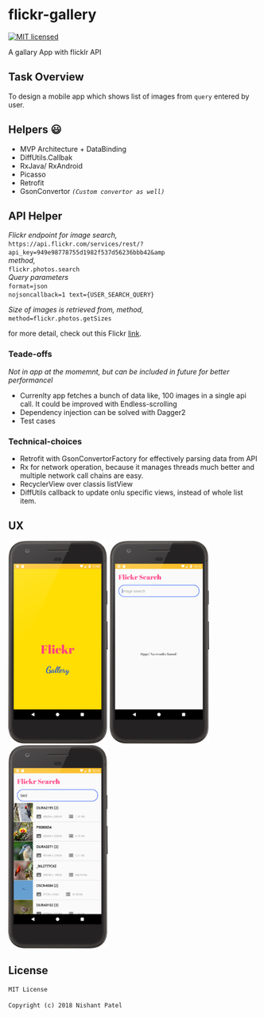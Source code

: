 # flickr-gallery

[![MIT licensed](https://img.shields.io/badge/license-MIT-blue.svg)](https://raw.githubusercontent.com/nishantkp/flickr-gallery/master/LICENSE)

A gallary App with flicklr API

## Task Overview
To design a mobile app which shows list of images from `query` entered by user.

## Helpers :smiley:
- MVP Architecture + DataBinding
- DiffUtils.Callbak
- RxJava/ RxAndroid
- Picasso
- Retrofit
- GsonConvertor _`(Custom convertor as well)`_

## API Helper
_Flickr endpoint for image search,_
<br>`https://api.flickr.com/services/rest/?api_key=949e98778755d1982f537d56236bbb42&amp`</br>
_method,_
<br>`flickr.photos.search`</br>
_Query parameters_
<br>`format=json`</br> `nojsoncallback=1 text={USER_SEARCH_QUERY}`

_Size of images is retrieved from,_
_method,_
<br>`method=flickr.photos.getSizes`</br>

for more detail, check out this Flickr [link](https://www.flickr.com/services/api/).

### Teade-offs
_Not in app at the momemnt, but can be included in future for better performancel_
- Currenlty app fetches a bunch of data like, 100 images in a single api call. It could be improved with Endless-scrolling
- Dependency injection can be solved with Dagger2
- Test cases

### Technical-choices
- Retrofit with GsonConvertorFactory for effectively parsing data from API
- Rx for network operation, because it manages threads much better and multiple network call chains are easy.
- RecyclerView over classis listView
- DiffUtils callback to update onlu specific views, instead of whole list item. 

## UX
<img src="/ux/splash_screen.png" width="200"> <img src="/ux/dashboard_1.png" width="200"> <img src="/ux/dashboard_2.png" width="200">

## License
```
MIT License

Copyright (c) 2018 Nishant Patel
```
